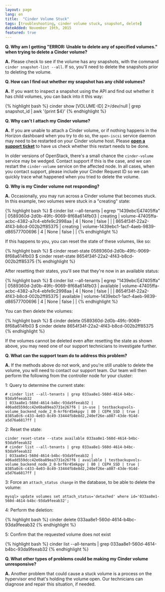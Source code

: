 ```yaml
---
layout: page
lang: en
title:  "Cinder Volume Stuck"
tags: [troubleshooting, cinder volume stuck, snapshot, delete]
dateAdded: November 19th, 2015
featured: true
---
```


**Q. Why am I getting "ERROR: Unable to delete any of specified volumes." when trying to delete a Cinder volume?**

**A.** Please check to see if the volume has any snapshots, with the command `cinder snapshot-list --all`. If so, you'll need to delete the snapshots prior to deleting the volume.

**Q. How can I find out whether my snapshot has any child volumes?**

**A.** If you want to inspect a snapshot using the API and find out whether it has child volumes, you can back into it this way:

{% highlight bash %}
cinder show [VOLUME-ID] 2>/dev/null | grep snapshot_id | awk '{print $4}'
{% endhighlight %}

**Q. Why can't I attach my Cinder volume?**

**A.** If you are unable to attach a Cinder volume, or if nothing happens in the Horizon dashboard when you try to do so, the `open-iscsi` service daemon may need to be restarted on your Cinder volume host.  Please [**open a support ticket**](http://ibm-blue-box-help.github.io/help-documentation/gettingstarted/commonadmin/report-issue/) to have us check whether this restart needs to be done.

In older versions of OpenStack, there's a small chance the `cinder-volume` service may be wedged. Contact support if this is the case, and we can restart the `cinder-volume` service on the affected node. In all cases, when you contact support, please include your Cinder Request ID so we can quickly trace what happened when you tried to delete the volume.

**Q. Why is my Cinder volume not responding?**

**A.** Occasionally, you may run across a Cinder volume that becomes stuck.  In this example, two volumes were stuck in a "creating" state:

{% highlight bash %}
$ cinder list --all-tenants | egrep "1439ebc1|47405ffa"
| 0589360d-2d0b-49fc-9069-8f68a614fb03 | creating | volume-47405ffa-acbc-4382-a7c4-ebfe9c2998aa | 4 | None | false | |
| 8654f34f-22a2-4f43-b8cd-002b2ff85375 | creating | volume-1439ebc1-1acf-4aeb-9839-d86577700696 | 4 | None | false | |
{% endhighlight %}

If this happens to you, you can reset the state of these volumes, like so:

{% highlight bash %}
$ cinder reset-state 0589360d-2d0b-49fc-9069-8f68a614fb03
$ cinder reset-state 8654f34f-22a2-4f43-b8cd-002b2ff85375
{% endhighlight %}

After resetting their states, you'll see that they're now in an available status:

{% highlight bash %}
$ cinder list --all-tenants | egrep "1439ebc1|47405ffa"
| 0589360d-2d0b-49fc-9069-8f68a614fb03 | available | volume-47405ffa-acbc-4382-a7c4-ebfe9c2998aa | 4 | None | false | |
| 8654f34f-22a2-4f43-b8cd-002b2ff85375 | available | volume-1439ebc1-1acf-4aeb-9839-d86577700696 | 4 | None | false | |
{% endhighlight %}

You can then delete the volumes:

{% highlight bash %}
$ cinder delete 0589360d-2d0b-49fc-9069-8f68a614fb03
$ cinder delete 8654f34f-22a2-4f43-b8cd-002b2ff85375
{% endhighlight %}

If the volumes cannot be deleted even after resetting the state as shown above, you may need one of our support technicians to investigate further. 

**Q. What can the support team do to address this problem?**

**A.** If the methods above do not work, and you're still unable to delete the volume, you will need to contact our support team.  Our team will then perform the following from the controller node for your cluster:

1: Query to determine the current state:

```
# cinder list --all-tenants | grep 033aa8e1-560d-4614-b4bc-93da9feeab32
| 033aa8e1-560d-4614-b4bc-93da9feeab32 | 406add559dcc42e6ba89ea3731e267f6 | in-use | testbackupvols-volume_backend_node_2_0-krf6r45mkpgv | 80 | CEPH_SSD | true | 8385a0c6-c433-4e03-8c49-33444fb8e8d2,240ef26e-a807-43de-914d-a5d76a6817ff |
```

2: Reset the state:

```
cinder reset-state --state available 033aa8e1-560d-4614-b4bc-93da9feeab32
# cinder list --all-tenants | grep 033aa8e1-560d-4614-b4bc-93da9feeab32
| 033aa8e1-560d-4614-b4bc-93da9feeab32 | 406add559dcc42e6ba89ea3731e267f6 | available | testbackupvols-volume_backend_node_2_0-brf6r45mkpgv | 80 | CEPH_SSD | true | 8385a0c6-c433-4e03-8c49-33444fb8e8d2,240ef26e-a807-43de-914d-a5d76a6817ff |
```

3: Force an `attach_status change` in the database, to be able to delete the volume:

```
mysql> update volumes set attach_status='detached' where id='033aa8e1-560d-4614-b4bc-93da9feeab32';
```

4: Perform the deletion:

{% highlight bash %}
cinder delete 033aa8e1-560d-4614-b4bc-93da9feeab32
{% endhighlight %}

5: Confirm that the requested volume does not exist

{% highlight bash %}
cinder list --all-tenants | grep 033aa8e1-560d-4614-b4bc-93da9feeab32
{% endhighlight %}

**Q. What other types of problems could be making my Cinder volume unresponsive?**

**A.** Another problem that could cause a stuck volume is a process on the hypervisor end that's holding the volume open.  Our technicians can diagnose and repair this situation, if needed.
